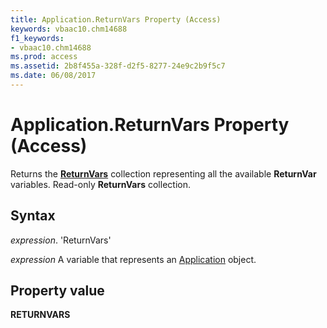 ```yaml
---
title: Application.ReturnVars Property (Access)
keywords: vbaac10.chm14688
f1_keywords:
- vbaac10.chm14688
ms.prod: access
ms.assetid: 2b8f455a-328f-d2f5-8277-24e9c2b9f5c7
ms.date: 06/08/2017
---
```



# Application.ReturnVars Property (Access)

Returns the  **[ReturnVars](Access.ReturnVars.md)** collection representing all the available **ReturnVar** variables. Read-only **ReturnVars** collection.


## Syntax

 _expression_. 'ReturnVars'

 _expression_ A variable that represents an [Application](./Access.Application.md) object.


## Property value

 **RETURNVARS**


